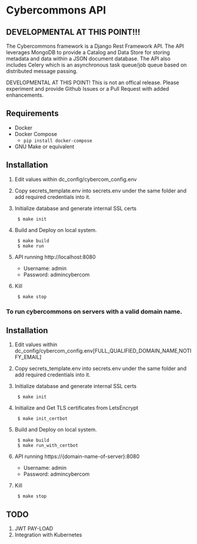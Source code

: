 Cybercommons API 
=======

## DEVELOPMENTAL AT THIS POINT!!!


The Cybercommons framework is a Django Rest Framework API. The API leverages MongoDB to provide a Catalog and Data Store for storing metadata and data within a JSON document database. The API also includes Celery which is an asynchronous task queue/job queue based on distributed message passing.

DEVELOPMENTAL AT THIS POINT! This is not an offical release. Please experiment and provide Github Issues or a  Pull Request with added enhancements. 


## Requirements

* Docker
* Docker Compose
    * `pip install docker-compose`
* GNU Make or equivalent

## Installation

1. Edit values within dc_config/cybercom_config.env
2. Copy secrets_template.env into secrets.env under the same folder and add required credentials into it. 
3. Initialize database and generate internal SSL certs

        $ make init

4. Build and Deploy on local system.

        $ make build
        $ make run

5. API running http://localhost:8080
    * Username: admin
    * Password: admincybercom

6. Kill

        $ make stop




### To run cybercommons on servers with a valid domain name.

## Installation

1. Edit values within dc_config/cybercom_config.env[FULL_QUALIFIED_DOMAIN_NAME,NOTIFY_EMAIL]
2. Copy secrets_template.env into secrets.env under the same folder and add required credentials into it.
3. Initialize database and generate internal SSL certs

        $ make init
4. Initialize and Get TLS certificates from LetsEncrypt
        
        $ make init_certbot

5. Build and Deploy on local system.

        $ make build
        $ make run_with_certbot

6. API running https://{domain-name-of-server}:8080
    * Username: admin
    * Password: admincybercom

7. Kill

        $ make stop






## TODO

1. JWT PAY-LOAD
2. Integration with Kubernetes
